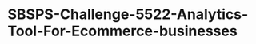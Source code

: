 # SBSPS-Challenge-5522-Analytics-Tool-For-Ecommerce-businesses

<!-- DASHBOARD Link : https://us3.ca.analytics.ibm.com/bi/?perspective=dashboard&pathRef=.my_folders%2FAnalytics%2BTool%2BFor%2BEcommerce%2Bbusinesses%2FE-commerce%2BDashboard&action=view&mode=dashboard&subView=model0000017b98ab9b92_00000000 -->

